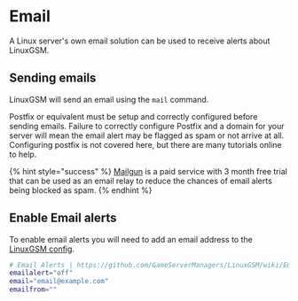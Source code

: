 # Email

A Linux server's own email solution can be used to receive alerts about LinuxGSM.

## Sending emails

LinuxGSM will send an email using the `mail` command.

Postfix or equivalent must be setup and correctly configured before sending emails. Failure to correctly configure Postfix and a domain for your server will mean the email alert may be flagged as spam or not arrive at all. Configuring postfix is not covered here, but there are many tutorials online to help.

{% hint style="success" %}
[Mailgun](mailgun.md) is a paid service with 3 month free trial that can be used as an email relay to reduce the chances of email alerts being blocked as spam.
{% endhint %}

## Enable Email alerts

To enable email alerts you will need to add an email address to the [LinuxGSM config](../configuration/linuxgsm-config.md).

```bash
# Email Alerts | https://github.com/GameServerManagers/LinuxGSM/wiki/Email
emailalert="off"
email="email@example.com"
emailfrom=""
```

